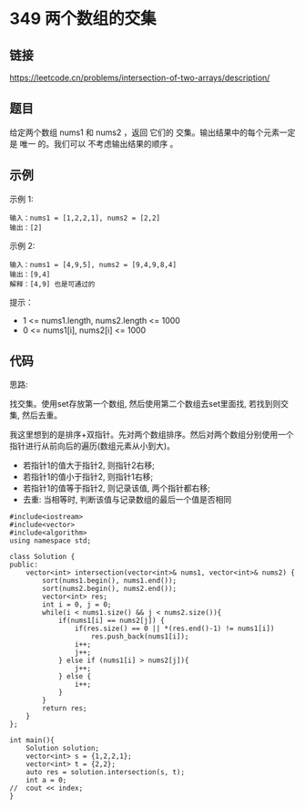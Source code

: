 # 349 两个数组的交集
## 链接
https://leetcode.cn/problems/intersection-of-two-arrays/description/

## 题目 
给定两个数组 nums1 和 nums2 ，返回 它们的 交集。输出结果中的每个元素一定是 唯一 的。我们可以 不考虑输出结果的顺序 。

## 示例
示例 1:
```
输入：nums1 = [1,2,2,1], nums2 = [2,2]
输出：[2]
```
示例 2:
```
输入：nums1 = [4,9,5], nums2 = [9,4,9,8,4]
输出：[9,4]
解释：[4,9] 也是可通过的
```

提示：

- 1 <= nums1.length, nums2.length <= 1000
- 0 <= nums1[i], nums2[i] <= 1000

## 代码
思路:

找交集。使用set存放第一个数组, 然后使用第二个数组去set里面找, 若找到则交集, 然后去重。

我这里想到的是排序+双指针。先对两个数组排序。然后对两个数组分别使用一个指针进行从前向后的遍历(数组元素从小到大)。

- 若指针1的值大于指针2, 则指针2右移;
- 若指针1的值小于指针2, 则指针1右移;
- 若指针1的值等于指针2, 则记录该值, 两个指针都右移;
- 去重: 当相等时, 判断该值与记录数组的最后一个值是否相同

```
#include<iostream>
#include<vector>
#include<algorithm>
using namespace std;

class Solution {
public:
    vector<int> intersection(vector<int>& nums1, vector<int>& nums2) {
		sort(nums1.begin(), nums1.end());
		sort(nums2.begin(), nums2.end());
		vector<int> res;
		int i = 0, j = 0;
		while(i < nums1.size() && j < nums2.size()){
			if(nums1[i] == nums2[j]) {
				if(res.size() == 0 || *(res.end()-1) != nums1[i])
					res.push_back(nums1[i]);
				i++;
				j++;
			} else if (nums1[i] > nums2[j]){
				j++;
			} else {
				i++;
			}
		}
		return res;
    }
};

int main(){
	Solution solution;
	vector<int> s = {1,2,2,1};
	vector<int> t = {2,2};
	auto res = solution.intersection(s, t);
	int a = 0;
//	cout << index;
}
```